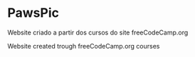 # PawsPic
Website criado a partir dos cursos do site freeCodeCamp.org

Website created trough freeCodeCamp.org courses